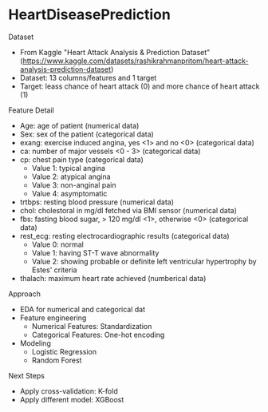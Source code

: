 # HeartDiseasePrediction

Dataset
* From Kaggle "Heart Attack Analysis & Prediction Dataset" (https://www.kaggle.com/datasets/rashikrahmanpritom/heart-attack-analysis-prediction-dataset) <br>
* Dataset: 13 columns/features and 1 target <br>
* Target: leass chance of heart attack (0) and more chance of heart attack (1) <br>

Feature Detail
* Age: age of patient (numerical data) <br>
* Sex: sex of the patient (categorical data) <br>
* exang: exercise induced angina, yes <1> and no <0> (categorical data) <br>
* ca: number of major vessels <0 - 3> (categorical data) <br>
* cp: chest pain type (categorical data) <br>
    - Value 1: typical angina <br>
    - Value 2: atypical angina <br>
    - Value 3: non-anginal pain <br>
    - Value 4: asymptomatic  <br>
* trtbps: resting blood pressure (numerical data)   <br>
* chol: cholestoral in mg/dl fetched via BMI sensor (numerical data) <br>
* fbs: fasting blood sugar, > 120 mg/dl <1>, otherwise <0> (categorical data) <br>
* rest_ecg: resting electrocardiographic results (categorical data) <br>
    - Value 0: normal <br>
    - Value 1: having ST-T wave abnormality <br>
    - Value 2: showing probable or definite left ventricular hypertrophy by Estes' criteria <br>
* thalach: maximum heart rate achieved (numberical data) <br>


Approach
* EDA for numerical and categorical dat <br>
* Feature engineering <br>
    - Numerical Features: Standardization <br>
    - Categorical Features: One-hot encoding <br>
* Modeling <br>
    - Logistic Regression <br>
    - Random Forest <br>


Next Steps
* Apply cross-validation: K-fold <br>
* Apply different model: XGBoost
